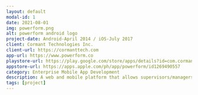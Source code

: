 ```yaml
---
layout: default
modal-id: 1
date: 2021-08-01
img: powerform.png
alt: powerform android logo
project-date: Android-April 2014 / iOS-July 2017
client: Cormant Technologies Inc.
client-url: https://cormanttech.com
app-url: https://www.powerform.co
playstore-url: https://play.google.com/store/apps/details?id=com.cormanttech.powerform2019
appstore-url: https://apps.apple.com/ph/app/powerform/id1269490557
category: Enterprise Mobile App Development
description: A web and mobile platform that allows supervisors/managers using the web app to send/receive forms to and from agents on the mobile app. Features include configurable forms, configurable database of built in data, image capture in the form and as an attachment, e-signature and form locking, auto-dispatch to agents, offline mode, agent location tracking, calculated fields based on other fields, dynamic form behavior via form and field scripts, barcode scanning, file attachments, instant messaging, sms integration with one time code verification.
tags: [project]
---
```

